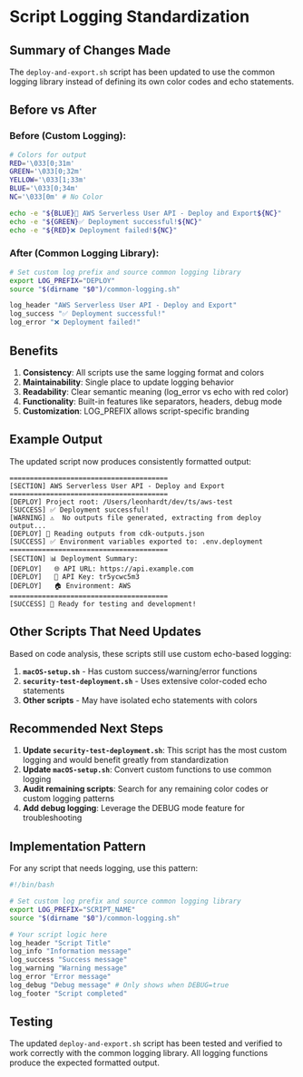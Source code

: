 # Script Logging Standardization

## Summary of Changes Made

The `deploy-and-export.sh` script has been updated to use the common logging library instead of defining its own color codes and echo statements.

## Before vs After

### Before (Custom Logging):
```bash
# Colors for output
RED='\033[0;31m'
GREEN='\033[0;32m'
YELLOW='\033[1;33m'
BLUE='\033[0;34m'
NC='\033[0m' # No Color

echo -e "${BLUE}🚀 AWS Serverless User API - Deploy and Export${NC}"
echo -e "${GREEN}✅ Deployment successful!${NC}"
echo -e "${RED}❌ Deployment failed!${NC}"
```

### After (Common Logging Library):
```bash
# Set custom log prefix and source common logging library
export LOG_PREFIX="DEPLOY"
source "$(dirname "$0")/common-logging.sh"

log_header "AWS Serverless User API - Deploy and Export"
log_success "✅ Deployment successful!"
log_error "❌ Deployment failed!"
```

## Benefits

1. **Consistency**: All scripts use the same logging format and colors
2. **Maintainability**: Single place to update logging behavior
3. **Readability**: Clear semantic meaning (log_error vs echo with red color)
4. **Functionality**: Built-in features like separators, headers, debug mode
5. **Customization**: LOG_PREFIX allows script-specific branding

## Example Output

The updated script now produces consistently formatted output:
```text
=======================================
[SECTION] AWS Serverless User API - Deploy and Export
=======================================
[DEPLOY] Project root: /Users/leonhardt/dev/ts/aws-test
[SUCCESS] ✅ Deployment successful!
[WARNING] ⚠️  No outputs file generated, extracting from deploy output...
[DEPLOY] 📄 Reading outputs from cdk-outputs.json
[SUCCESS] ✅ Environment variables exported to: .env.deployment
=======================================
[SECTION] 📊 Deployment Summary:
[DEPLOY]   🌐 API URL: https://api.example.com
[DEPLOY]   🔑 API Key: tr5ycwc5m3
[DEPLOY]   🏠 Environment: AWS
=======================================
[SUCCESS] 🎉 Ready for testing and development!
```

## Other Scripts That Need Updates

Based on code analysis, these scripts still use custom echo-based logging:

1. **`macOS-setup.sh`** - Has custom success/warning/error functions
2. **`security-test-deployment.sh`** - Uses extensive color-coded echo statements
3. **Other scripts** - May have isolated echo statements with colors

## Recommended Next Steps

1. **Update `security-test-deployment.sh`**: This script has the most custom logging and would benefit greatly from standardization
2. **Update `macOS-setup.sh`**: Convert custom functions to use common logging
3. **Audit remaining scripts**: Search for any remaining color codes or custom logging patterns
4. **Add debug logging**: Leverage the DEBUG mode feature for troubleshooting

## Implementation Pattern

For any script that needs logging, use this pattern:

```bash
#!/bin/bash

# Set custom log prefix and source common logging library
export LOG_PREFIX="SCRIPT_NAME"
source "$(dirname "$0")/common-logging.sh"

# Your script logic here
log_header "Script Title"
log_info "Information message"
log_success "Success message"  
log_warning "Warning message"
log_error "Error message"
log_debug "Debug message" # Only shows when DEBUG=true
log_footer "Script completed"
```

## Testing

The updated `deploy-and-export.sh` script has been tested and verified to work correctly with the common logging library. All logging functions produce the expected formatted output.
